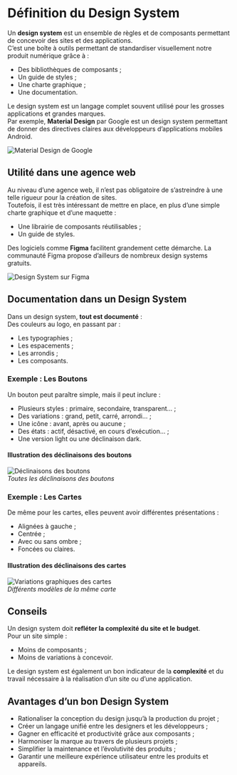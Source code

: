# Définition du Design System

Un **design system** est un ensemble de règles et de composants permettant de concevoir des sites et des applications.  
C’est une boîte à outils permettant de standardiser visuellement notre produit numérique grâce à :

- Des bibliothèques de composants ;
- Un guide de styles ;
- Une charte graphique ;
- Une documentation.

Le design system est un langage complet souvent utilisé pour les grosses applications et grandes marques.  
Par exemple, **Material Design** par Google est un design system permettant de donner des directives claires aux développeurs d’applications mobiles Android.

![Material Design de Google](/grimoire/img/material-design-android-2048x1150.jpg.avif)

## Utilité dans une agence web

Au niveau d’une agence web, il n’est pas obligatoire de s’astreindre à une telle rigueur pour la création de sites.  
Toutefois, il est très intéressant de mettre en place, en plus d’une simple charte graphique et d’une maquette :
- Une librairie de composants réutilisables ;
- Un guide de styles.

Des logiciels comme **Figma** facilitent grandement cette démarche. La communauté Figma propose d’ailleurs de nombreux design systems gratuits.

![Design System sur Figma](/grimoire/img/figma-design-system-2048x1218.jpg.avif) 

## Documentation dans un Design System

Dans un design system, **tout est documenté** :  
Des couleurs au logo, en passant par :
- Les typographies ;
- Les espacements ;
- Les arrondis ;
- Les composants.

### Exemple : Les Boutons

Un bouton peut paraître simple, mais il peut inclure :
- Plusieurs styles : primaire, secondaire, transparent… ;
- Des variations : grand, petit, carré, arrondi… ;
- Une icône : avant, après ou aucune ;
- Des états : actif, désactivé, en cours d’exécution… ;
- Une version light ou une déclinaison dark.

#### Illustration des déclinaisons des boutons
![Déclinaisons des boutons](https://via.placeholder.com/600x300)  
*Toutes les déclinaisons des boutons*

### Exemple : Les Cartes

De même pour les cartes, elles peuvent avoir différentes présentations :  
- Alignées à gauche ;
- Centrée ;
- Avec ou sans ombre ;
- Foncées ou claires.

#### Illustration des déclinaisons des cartes
![Variations graphiques des cartes](https://via.placeholder.com/600x300)  
*Différents modèles de la même carte*

## Conseils

Un design system doit **refléter la complexité du site et le budget**.  
Pour un site simple :
- Moins de composants ;
- Moins de variations à concevoir.

Le design system est également un bon indicateur de la **complexité** et du travail nécessaire à la réalisation d’un site ou d’une application.

## Avantages d’un bon Design System

- Rationaliser la conception du design jusqu’à la production du projet ;
- Créer un langage unifié entre les designers et les développeurs ;
- Gagner en efficacité et productivité grâce aux composants ;
- Harmoniser la marque au travers de plusieurs projets ;
- Simplifier la maintenance et l’évolutivité des produits ;
- Garantir une meilleure expérience utilisateur entre les produits et appareils.
